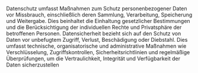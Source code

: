 Datenschutz umfasst Maßnahmen zum Schutz personenbezogener Daten vor Missbrauch, einschließlich deren Sammlung, Verarbeitung, Speicherung und Weitergabe. Dies beinhaltet die Einhaltung gesetzlicher Bestimmungen und die Berücksichtigung der individuellen Rechte und Privatsphäre der betroffenen Personen.
Datensicherheit bezieht sich auf den Schutz von Daten vor unbefugtem Zugriff, Verlust, Beschädigung oder Diebstahl. Dies umfasst technische, organisatorische und administrative Maßnahmen wie Verschlüsselung, Zugriffskontrollen, Sicherheitsrichtlinien und regelmäßige Überprüfungen, um die Vertraulichkeit, Integrität und Verfügbarkeit der Daten sicherzustellen
